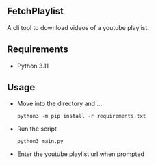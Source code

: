 ## FetchPlaylist

A cli tool to download videos of a youtube playlist.

## Requirements
- Python 3.11

## Usage
- Move into the directory and ...
	```
	python3 -m pip install -r requirements.txt
	```
- Run the script
	```
	python3 main.py

	```
- Enter the youtube playlist url when prompted 
